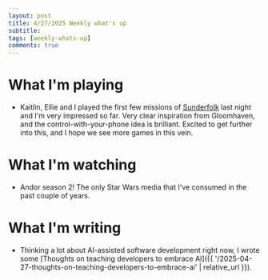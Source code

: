 ```yaml
---
layout: post
title: 4/27/2025 Weekly what's up
subtitle: 
tags: [weekly-whats-up]
comments: true
---
```


# What I'm playing
- Kaitlin, Ellie and I played the first few missions of [Sunderfolk](https://www.dreamhaven.com/games/sunderfolk) last night and I'm very impressed so far. Very clear inspiration from Gloomhaven, and the control-with-your-phone idea is brilliant. Excited to get further into this, and I hope we see more games in this vein.

# What I'm watching
- Andor season 2! The only Star Wars media that I've consumed in the past couple of years.

# What I'm writing
- Thinking a lot about AI-assisted software development right now, I wrote some [Thoughts on teaching developers to embrace AI]({{ '/2025-04-27-thoughts-on-teaching-developers-to-embrace-ai' | relative_url }}).
